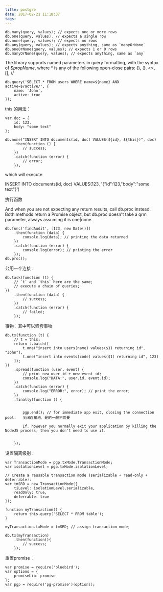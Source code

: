 ```yaml
---
title: postgre
date: 2017-02-21 11:18:37
tags:
---
```


```
db.many(query, values); // expects one or more rows
db.one(query, values); // expects a single row
db.none(query, values); // expects no rows
db.any(query, values); // expects anything, same as `manyOrNone`
db.oneOrNone(query, values); // expects 1 or 0 rows
db.manyOrNone(query, values); // expects anything, same as `any`
```

The library supports named parameters in query formatting, with the syntax of $*propName*, where * is any of the following open-close pairs: {}, (), <>, [], //


```
db.query('SELECT * FROM users WHERE name=${name} AND active=$/active/', {
    name: 'John',
    active: true
});
```

this 的用法：
```
var doc = {
    id: 123,
    body: "some text"
};

db.none("INSERT INTO documents(id, doc) VALUES(${id}, ${this})", doc)
    .then(function () {
        // success;
    })
    .catch(function (error) {
        // error;
    });
```

which will execute:

INSERT INTO documents(id, doc) VALUES(123, '{"id":123,"body":"some text"}')


执行函数

And when you are not expecting any return results, call db.proc instead. Both methods return a Promise object, but db.proc doesn't take a qrm parameter, always assuming it is one|none.
```
db.func('findAudit', [123, new Date()])
    .then(function (data) {
        console.log(data); // printing the data returned 
    })
    .catch(function (error) {
        console.log(error); // printing the error 
    });
db.proc();
```

公用一个连接：

```
db.task(function (t) {
    // `t` and `this` here are the same;
    // execute a chain of queries;
})
    .then(function (data) {
        // success;
    })
    .catch(function (error) {
        // failed;    
    });
```

事物：其中可以嵌套事物

```
db.tx(function (t) {
    // t = this;
    return t.batch([
        t.one("insert into users(name) values($1) returning id", "John"),
        t.one("insert into events(code) values($1) returning id", 123)
    ]);
})
    .spread(function (user, event) {
        // print new user id + new event id;
        console.log("DATA:", user.id, event.id);
    })
    .catch(function (error) {
        console.log("ERROR:", error); // print the error;
    })
    .finally(function () {
    

        pgp.end(); // for immediate app exit, closing the connection pool.   关闭连接池，是的一般不需要
        
        If, however you normally exit your application by killing the NodeJS process, then you don't need to use it.

        
    });
```

设置隔离级别：

```
var TransactionMode = pgp.txMode.TransactionMode;
var isolationLevel = pgp.txMode.isolationLevel;

// Create a reusable transaction mode (serializable + read-only + deferrable):
var tmSRD = new TransactionMode({
    tiLevel: isolationLevel.serializable,
    readOnly: true,
    deferrable: true
});

function myTransaction() {
    return this.query('SELECT * FROM table');
}

myTransaction.txMode = tmSRD; // assign transaction mode;

db.tx(myTransaction)
    .then(function(){
        // success;
    });
```
重置promise：

```
var promise = require('bluebird');
var options = {
    promiseLib: promise
};
var pgp = require('pg-promise')(options);
```

